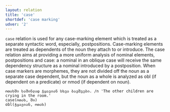 ```yaml
---
layout: relation
title: 'case'
shortdef: 'case marking'
udver: '2'
---
```


`case` relation is used for any case-marking element which is treated as a separate syntactic word, especially, postpositions. Case-marking elements are treated as dependents of the noun they attach to or introduce. The case relation aims at providing a more uniform analysis of nominal elements, postpositions and case: a nominal in an oblique case will receive the same dependency structure as a nominal introduced by a postposition. When case markers are morphemes, they are not divided off the noun as a separate case dependent, but the noun as a whole is analyzed as obl (if dependent on a predicate) or nmod (if dependent on noun).

~~~ sdparse
ოთახში საშინლად ჭყავიან სხვა ბავშვები. /n 'The other children are crying in the room.'
case(ოთახ, ში)
obl(ჭყავიან, ოთახ)
~~~
<!-- Interlanguage links updated Po 11. listopadu 2024, 20:10:30 CET -->
